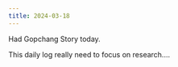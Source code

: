 ```yaml
---
title: 2024-03-18
---
```


Had Gopchang Story today.

This daily log really need to focus on research....